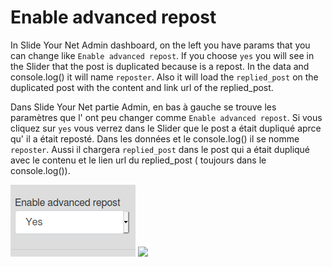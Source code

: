 # Enable advanced repost
In Slide Your Net Admin dashboard, on the left you have params that you can change 
like `Enable advanced repost`. 
If you choose `yes` you will see in the Slider that the post is duplicated because is a repost. In the data and console.log() it will name `reposter`.
Also it will load the `replied_post` on the duplicated post with the content and link url of the replied_post.

Dans Slide Your Net partie Admin, en bas à gauche se trouve les paramètres que l' ont peu changer comme `Enable advanced repost`.
Si vous cliquez sur `yes` vous verrez dans le Slider que le post a était dupliqué aprce qu' il a était reposté. Dans les données et le console.log() il se nomme `reposter`.
Aussi il chargera `replied_post` dans le post qui a était dupliqué avec le contenu et le lien url du replied_post ( toujours dans le console.log()).

<img src="src/components/images/Enable advanced repost .png">
<img src="src/components/images/post repost .png">




